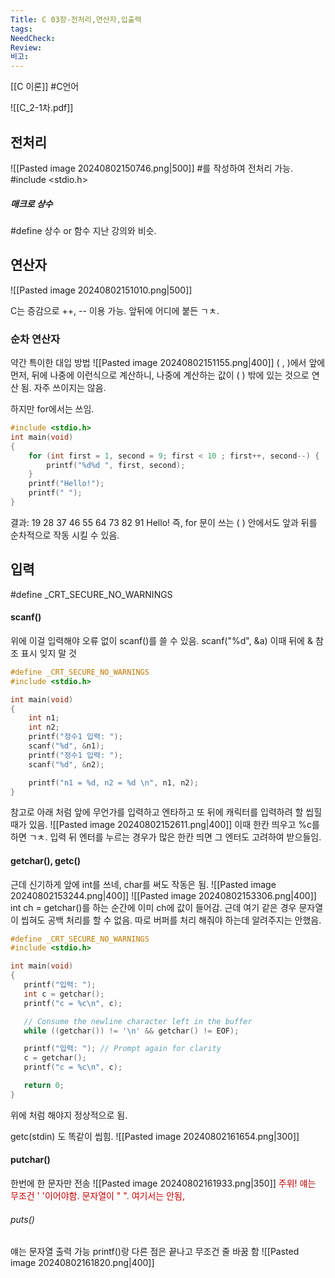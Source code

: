 ```yaml
---
Title: C 03장-전처리,연산자,입출력
tags: 
NeedCheck: 
Review: 
비고:
---
```

[[C 이론]]
#C언어


![[C_2-1차.pdf]]
## 전처리
![[Pasted image 20240802150746.png|500]]
\#를 작성하여 전처리 가능.
\#include <stdio.h>

##### 매크로 상수
\#define 상수 or 함수
지난 강의와 비슷.

## 연산자
![[Pasted image 20240802151010.png|500]]

C는 증감으로 ++, -- 이용 가능.
앞뒤에 어디에 붙든 ㄱㅊ.



### 순차 연산자
약간 특이한 대입 방법
![[Pasted image 20240802151155.png|400]]
( , )에서 앞에 먼저, 뒤에 나중에 이런식으로 계산하니, 나중에 계산하는 값이 ( ) 밖에 있는 것으로 연산 됨.
자주 쓰이지는 않음.

하지만 for에서는 쓰임.
```C
#include <stdio.h>
int main(void)
{
	for (int first = 1, second = 9; first < 10 ; first++, second--) {
		printf("%d%d ", first, second);
	}
	printf("Hello!");
	printf(" ");
}
```
결과: 19 28 37 46 55 64 73 82 91 Hello!
즉, for 문이 쓰는 ( ) 안에서도 앞과 뒤를 순차적으로 작동 시킬 수 있음.

## 입력
\#define \_CRT_SECURE_NO_WARNINGS

#### scanf()
위에 이걸 입력해야 오류 없이 scanf()를 쓸 수 있음.
scanf("%d", &a) 이때 뒤에 & 참조 표시 잊지 말 것
```C
#define _CRT_SECURE_NO_WARNINGS
#include <stdio.h>

int main(void)
{
	int n1;
	int n2;
	printf("정수1 입력: ");
	scanf("%d", &n1);
	printf("정수1 입력: ");
	scanf("%d", &n2);

	printf("n1 = %d, n2 = %d \n", n1, n2);
}
```
참고로 아래 처럼 앞에 무언가를 입력하고 엔타하고 또 뒤에 캐릭터를 입력하려 할 씹힐 때가 있음.
![[Pasted image 20240802152611.png|400]]
이때 한칸 띄우고 %c를 하면 ㄱㅊ.
입력 뒤 엔터를 누르는 경우가 많은 한칸 띄면 그 엔터도 고려하여 받으들임.

#### getchar(), getc()
근데 신기하게 앞에 int를 쓰네, char를 써도 작동은 됨.
![[Pasted image 20240802153244.png|400]]
![[Pasted image 20240802153306.png|400]]
int ch = getchar()를 하는 순간에 이미 ch에 값이 들어감.
근데 여기 같은 경우 문자열이 씹혀도 공백 처리를 할 수 없음.
 따로 버퍼를 처리 해줘야 하는데 알려주지는 안했음.
 ```c
 #define _CRT_SECURE_NO_WARNINGS
#include <stdio.h>

int main(void)
{
    printf("입력: ");
    int c = getchar();
    printf("c = %c\n", c);

    // Consume the newline character left in the buffer
    while ((getchar()) != '\n' && getchar() != EOF);

    printf("입력: "); // Prompt again for clarity
    c = getchar();
    printf("c = %c\n", c);

    return 0;
}
```
위에 처럼 해야지 정상적으로 됨.

getc(stdin) 도 똑같이 씹힘.
![[Pasted image 20240802161654.png|300]]

#### putchar()
한번에 한 문자만 전송
![[Pasted image 20240802161933.png|350]]
<font color="#c00000">주위! 얘는 무조건 ' '이어야함.</font>
<font color="#c00000">문자열이 " ". 여기서는 안됨,</font>

###### puts()
얘는 문자열 출력 가능
printf()랑 다른 점은 끝나고 무조건 줄 바꿈 함
![[Pasted image 20240802161820.png|400]]


